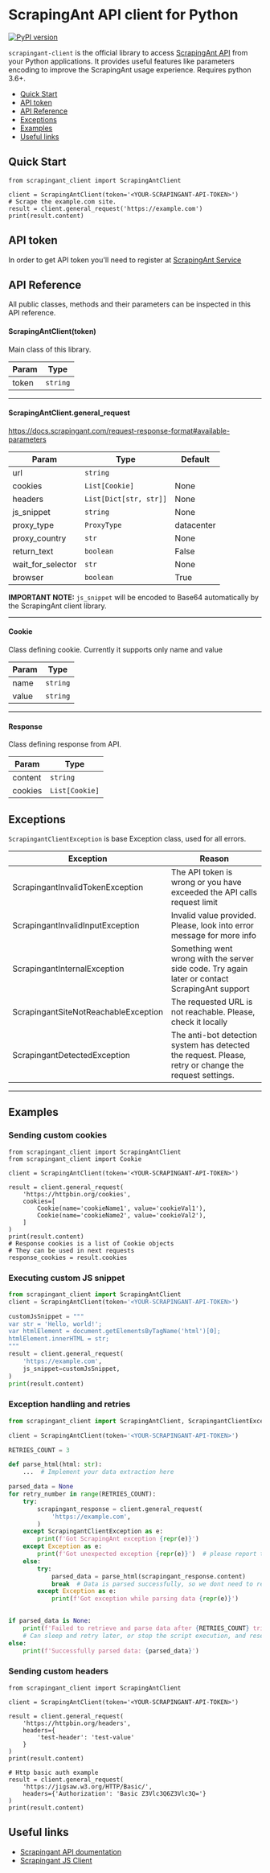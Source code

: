 # ScrapingAnt API client for Python
[![PyPI version](https://badge.fury.io/py/scrapingant-client.svg)](https://badge.fury.io/py/scrapingant-client)

`scrapingant-client` is the official library to access [ScrapingAnt API](https://docs.scrapingant.com) from your
Python applications. It  provides useful features like parameters encoding to improve the ScrapingAnt usage experience. 
Requires python 3.6+.

<!-- toc -->

- [Quick Start](#quick-start)
- [API token](#api-token)
- [API Reference](#api-reference)
- [Exceptions](#exceptions)
- [Examples](#examples)
- [Useful links](#useful-links)

<!-- tocstop -->

## Quick Start
```python3
from scrapingant_client import ScrapingAntClient

client = ScrapingAntClient(token='<YOUR-SCRAPINGANT-API-TOKEN>')
# Scrape the example.com site.
result = client.general_request('https://example.com')
print(result.content)
```

## API token
In order to get API token you'll need to register at [ScrapingAnt Service](https://app.scrapingant.com)

## API Reference
All public classes, methods and their parameters can be inspected in this API reference.

#### ScrapingAntClient(token)

Main class of this library. 

| Param | Type  |
| --- | --- |
| token | <code>string</code> |

* * *

#### ScrapingAntClient.general_request

https://docs.scrapingant.com/request-response-format#available-parameters

| Param | Type | Default |
| --- | --- | --- |
| url | <code>string</code> |  |
| cookies | <code>List[Cookie]</code> | None |
| headers | <code>List[Dict[str, str]]</code> | None |
| js_snippet | <code>string</code> | None |
| proxy_type | <code>ProxyType</code> | datacenter | 
| proxy_country | <code>str</code> | None | 
| return_text | <code>boolean</code> | False |
| wait_for_selector | <code>str</code> | None |
| browser | <code>boolean</code> | True |

**IMPORTANT NOTE:** <code>js_snippet</code> will be encoded to Base64 automatically by the ScrapingAnt client library.

* * *

#### Cookie
Class defining cookie. Currently it supports only name and value

| Param | Type | 
| --- | --- |
| name | <code>string</code> | 
| value | <code>string</code> |

* * *

#### Response
Class defining response from API. 

| Param | Type |
| --- | --- |
| content | <code>string</code> |
| cookies | <code>List[Cookie]</code> |

## Exceptions

`ScrapingantClientException` is base Exception class, used for all errors. 

| Exception | Reason |
| --- | --- |
| ScrapingantInvalidTokenException | The API token is wrong or you have exceeded the API calls request limit 
| ScrapingantInvalidInputException | Invalid value provided. Please, look into error message for more info |
| ScrapingantInternalException | Something went wrong with the server side code. Try again later or contact ScrapingAnt support |
| ScrapingantSiteNotReachableException | The requested URL is not reachable. Please, check it locally |
| ScrapingantDetectedException | The anti-bot detection system has detected the request. Please, retry or change the request settings. |

* * *

## Examples

### Sending custom cookies

```python3
from scrapingant_client import ScrapingAntClient
from scrapingant_client import Cookie

client = ScrapingAntClient(token='<YOUR-SCRAPINGANT-API-TOKEN>')

result = client.general_request(
    'https://httpbin.org/cookies', 
    cookies=[
        Cookie(name='cookieName1', value='cookieVal1'),
        Cookie(name='cookieName2', value='cookieVal2'),
    ]
)
print(result.content)
# Response cookies is a list of Cookie objects
# They can be used in next requests
response_cookies = result.cookies 
```

### Executing custom JS snippet

```python
from scrapingant_client import ScrapingAntClient
client = ScrapingAntClient(token='<YOUR-SCRAPINGANT-API-TOKEN>')

customJsSnippet = """
var str = 'Hello, world!';
var htmlElement = document.getElementsByTagName('html')[0];
htmlElement.innerHTML = str;
"""
result = client.general_request(
    'https://example.com', 
    js_snippet=customJsSnippet,
)
print(result.content)
```

### Exception handling and retries

```python
from scrapingant_client import ScrapingAntClient, ScrapingantClientException

client = ScrapingAntClient(token='<YOUR-SCRAPINGANT-API-TOKEN>')

RETRIES_COUNT = 3

def parse_html(html: str):
    ...  # Implement your data extraction here

parsed_data = None
for retry_number in range(RETRIES_COUNT):
    try:
        scrapingant_response = client.general_request(
            'https://example.com', 
        )
    except ScrapingantClientException as e:
        print(f'Got ScrapingAnt exception {repr(e)}')
    except Exception as e:
        print(f'Got unexpected exception {repr(e)}')  # please report this kind of exceptions by creating a new issue
    else:
        try:
            parsed_data = parse_html(scrapingant_response.content)
            break  # Data is parsed successfully, so we dont need to retry
        except Exception as e:
            print(f'Got exception while parsing data {repr(e)}')
    

if parsed_data is None:
    print(f'Failed to retrieve and parse data after {RETRIES_COUNT} tries')
    # Can sleep and retry later, or stop the script execution, and research the reason 
else:
    print(f'Successfully parsed data: {parsed_data}')
```

### Sending custom headers

```python3
from scrapingant_client import ScrapingAntClient

client = ScrapingAntClient(token='<YOUR-SCRAPINGANT-API-TOKEN>')

result = client.general_request(
    'https://httpbin.org/headers', 
    headers={
        'test-header': 'test-value'
    }
)
print(result.content)

# Http basic auth example
result = client.general_request(
    'https://jigsaw.w3.org/HTTP/Basic/', 
    headers={'Authorization': 'Basic Z3Vlc3Q6Z3Vlc3Q='}
)
print(result.content)
```


## Useful links
- [Scrapingant API doumentation](https://docs.scrapingant.com)
- [Scrapingant JS Client](https://github.com/scrapingant/scrapingant-client-js)
